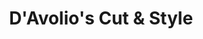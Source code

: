 ---
title: "D'Avolio's Cut & Style"
url: /niagara-falls/davolios-cut-and-style/
shop: hairdresser
---